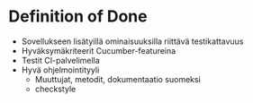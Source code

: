 # Definition of Done

* Sovellukseen lisätyillä ominaisuuksilla riittävä testikattavuus
* Hyväksymäkriteerit Cucumber-featureina
* Testit CI-palvelimella
* Hyvä ohjelmointityyli
    - Muuttujat, metodit, dokumentaatio suomeksi
    - checkstyle
